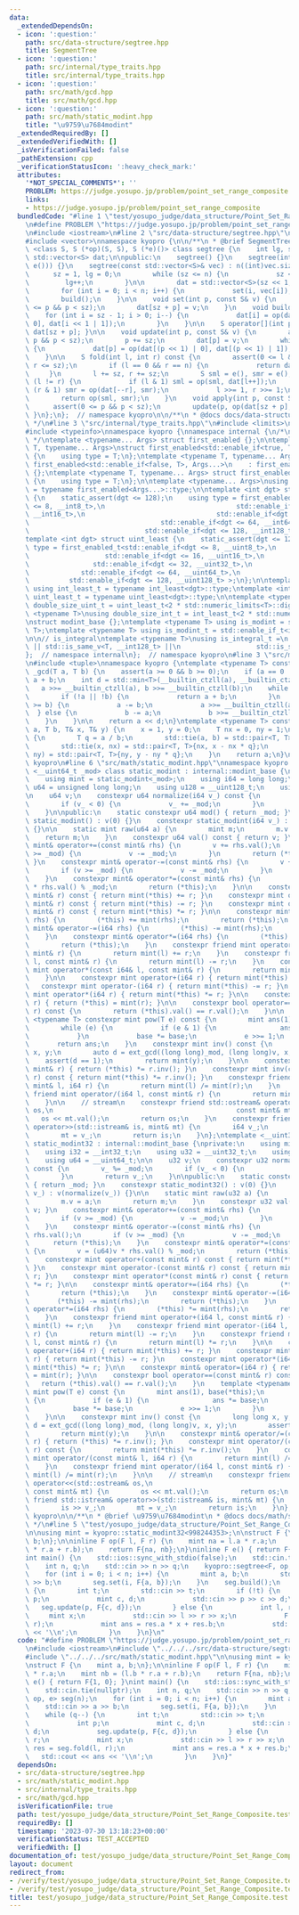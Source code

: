 ```yaml
---
data:
  _extendedDependsOn:
  - icon: ':question:'
    path: src/data-structure/segtree.hpp
    title: SegmentTree
  - icon: ':question:'
    path: src/internal/type_traits.hpp
    title: src/internal/type_traits.hpp
  - icon: ':question:'
    path: src/math/gcd.hpp
    title: src/math/gcd.hpp
  - icon: ':question:'
    path: src/math/static_modint.hpp
    title: "\u9759\u7684modint"
  _extendedRequiredBy: []
  _extendedVerifiedWith: []
  _isVerificationFailed: false
  _pathExtension: cpp
  _verificationStatusIcon: ':heavy_check_mark:'
  attributes:
    '*NOT_SPECIAL_COMMENTS*': ''
    PROBLEM: https://judge.yosupo.jp/problem/point_set_range_composite
    links:
    - https://judge.yosupo.jp/problem/point_set_range_composite
  bundledCode: "#line 1 \"test/yosupo_judge/data_structure/Point_Set_Range_Composite.test.cpp\"\
    \n#define PROBLEM \"https://judge.yosupo.jp/problem/point_set_range_composite\"\
    \n#include <iostream>\n#line 2 \"src/data-structure/segtree.hpp\"\n#include <cassert>\n\
    #include <vector>\nnamespace kyopro {\n\n/**\n * @brief SegmentTree\n */\ntemplate\
    \ <class S, S (*op)(S, S), S (*e)()> class segtree {\n    int lg, sz, n;\n   \
    \ std::vector<S> dat;\n\npublic:\n    segtree() {}\n    segtree(int n) : segtree(std::vector<S>(n,\
    \ e())) {}\n    segtree(const std::vector<S>& vec) : n((int)vec.size()) {\n  \
    \      sz = 1, lg = 0;\n        while (sz <= n) {\n            sz <<= 1;\n   \
    \         lg++;\n        }\n\n        dat = std::vector<S>(sz << 1, e());\n\n\
    \        for (int i = 0; i < n; i++) {\n            set(i, vec[i]);\n        }\n\
    \        build();\n    }\n\n    void set(int p, const S& v) {\n        assert(0\
    \ <= p && p < sz);\n        dat[sz + p] = v;\n    }\n    void build() {\n    \
    \    for (int i = sz - 1; i > 0; i--) {\n            dat[i] = op(dat[i << 1 |\
    \ 0], dat[i << 1 | 1]);\n        }\n    }\n\n    S operator[](int p) const { return\
    \ dat[sz + p]; }\n\n    void update(int p, const S& v) {\n        assert(0 <=\
    \ p && p < sz);\n        p += sz;\n        dat[p] = v;\n        while (p >>= 1)\
    \ {\n            dat[p] = op(dat[(p << 1) | 0], dat[(p << 1) | 1]);\n        }\n\
    \    }\n\n    S fold(int l, int r) const {\n        assert(0 <= l && l <= r &&\
    \ r <= sz);\n        if (l == 0 && r == n) {\n            return dat[1];\n   \
    \     }\n        l += sz, r += sz;\n        S sml = e(), smr = e();\n        while\
    \ (l != r) {\n            if (l & 1) sml = op(sml, dat[l++]);\n            if\
    \ (r & 1) smr = op(dat[--r], smr);\n            l >>= 1, r >>= 1;\n        }\n\
    \        return op(sml, smr);\n    }\n    void apply(int p, const S& v) {\n  \
    \      assert(0 <= p && p < sz);\n        update(p, op(dat[sz + p], v));\n   \
    \ }\n};\n};  // namespace kyopro\n\n/**\n * @docs docs/data-structure/segtree.md\n\
    \ */\n#line 3 \"src/internal/type_traits.hpp\"\n#include <limits>\n#include <numeric>\n\
    #include <typeinfo>\nnamespace kyopro {\nnamespace internal {\n/*\n * @ref https://qiita.com/kazatsuyu/items/f8c3b304e7f8b35263d8\n\
    \ */\ntemplate <typename... Args> struct first_enabled {};\n\ntemplate <typename\
    \ T, typename... Args>\nstruct first_enabled<std::enable_if<true, T>, Args...>\
    \ {\n    using type = T;\n};\ntemplate <typename T, typename... Args>\nstruct\
    \ first_enabled<std::enable_if<false, T>, Args...>\n    : first_enabled<Args...>\
    \ {};\ntemplate <typename T, typename... Args> struct first_enabled<T, Args...>\
    \ {\n    using type = T;\n};\n\ntemplate <typename... Args>\nusing first_enabled_t\
    \ = typename first_enabled<Args...>::type;\n\ntemplate <int dgt> struct int_least\
    \ {\n    static_assert(dgt <= 128);\n    using type = first_enabled_t<std::enable_if<dgt\
    \ <= 8, __int8_t>,\n                                 std::enable_if<dgt <= 16,\
    \ __int16_t>,\n                                 std::enable_if<dgt <= 32, __int32_t>,\n\
    \                                 std::enable_if<dgt <= 64, __int64_t>,\n    \
    \                             std::enable_if<dgt <= 128, __int128_t> >;\n};\n\
    template <int dgt> struct uint_least {\n    static_assert(dgt <= 128);\n    using\
    \ type = first_enabled_t<std::enable_if<dgt <= 8, __uint8_t>,\n              \
    \                   std::enable_if<dgt <= 16, __uint16_t>,\n                 \
    \                std::enable_if<dgt <= 32, __uint32_t>,\n                    \
    \             std::enable_if<dgt <= 64, __uint64_t>,\n                       \
    \          std::enable_if<dgt <= 128, __uint128_t> >;\n};\n\ntemplate <int dgt>\
    \ using int_least_t = typename int_least<dgt>::type;\ntemplate <int dgt> using\
    \ uint_least_t = typename uint_least<dgt>::type;\n\ntemplate <typename T>\nusing\
    \ double_size_uint_t = uint_least_t<2 * std::numeric_limits<T>::digits>;\n\ntemplate\
    \ <typename T>\nusing double_size_int_t = int_least_t<2 * std::numeric_limits<T>::digits>;\n\
    \nstruct modint_base {};\ntemplate <typename T> using is_modint = std::is_base_of<modint_base,\
    \ T>;\ntemplate <typename T> using is_modint_t = std::enable_if_t<is_modint<T>::value>;\n\
    \n\n// is_integral\ntemplate <typename T>\nusing is_integral_t =\n    std::enable_if_t<std::is_integral_v<T>\
    \ || std::is_same_v<T, __int128_t> ||\n                   std::is_same_v<T, __uint128_t>>;\n\
    };  // namespace internal\n};  // namespace kyopro\n#line 3 \"src/math/gcd.hpp\"\
    \n#include <tuple>\nnamespace kyopro {\ntemplate <typename T> constexpr T inline\
    \ _gcd(T a, T b) {\n    assert(a >= 0 && b >= 0);\n    if (a == 0 || b == 0) return\
    \ a + b;\n    int d = std::min<T>(__builtin_ctzll(a), __builtin_ctzll(b));\n \
    \   a >>= __builtin_ctzll(a), b >>= __builtin_ctzll(b);\n    while (a != b) {\n\
    \        if (!a || !b) {\n            return a + b;\n        }\n        if (a\
    \ >= b) {\n            a -= b;\n            a >>= __builtin_ctzll(a);\n      \
    \  } else {\n            b -= a;\n            b >>= __builtin_ctzll(b);\n    \
    \    }\n    }\n\n    return a << d;\n}\ntemplate <typename T> constexpr T ext_gcd(T\
    \ a, T b, T& x, T& y) {\n    x = 1, y = 0;\n    T nx = 0, ny = 1;\n    while (b)\
    \ {\n        T q = a / b;\n        std::tie(a, b) = std::pair<T, T>{b, a % b};\n\
    \        std::tie(x, nx) = std::pair<T, T>{nx, x - nx * q};\n        std::tie(y,\
    \ ny) = std::pair<T, T>{ny, y - ny * q};\n    }\n    return a;\n}\n};  // namespace\
    \ kyopro\n#line 6 \"src/math/static_modint.hpp\"\nnamespace kyopro {\ntemplate\
    \ <__uint64_t _mod> class static_modint : internal::modint_base {\nprivate:\n\
    \    using mint = static_modint<_mod>;\n    using i64 = long long;\n    using\
    \ u64 = unsigned long long;\n    using u128 = __uint128_t;\n    using i128 = __int128_t;\n\
    \n    u64 v;\n    constexpr u64 normalize(i64 v_) const {\n        v_ %= _mod;\n\
    \        if (v_ < 0) {\n            v_ += _mod;\n        }\n        return v_;\n\
    \    }\n\npublic:\n    static constexpr u64 mod() { return _mod; }\n    constexpr\
    \ static_modint() : v(0) {}\n    constexpr static_modint(i64 v_) : v(normalize(v_))\
    \ {}\n\n    static mint raw(u64 a) {\n        mint m;\n        m.v = a;\n    \
    \    return m;\n    }\n    constexpr u64 val() const { return v; }\n    constexpr\
    \ mint& operator+=(const mint& rhs) {\n        v += rhs.val();\n        if (v\
    \ >= _mod) {\n            v -= _mod;\n        }\n        return (*this);\n   \
    \ }\n    constexpr mint& operator-=(const mint& rhs) {\n        v += _mod - rhs.val();\n\
    \        if (v >= _mod) {\n            v -= _mod;\n        }\n        return (*this);\n\
    \    }\n    constexpr mint& operator*=(const mint& rhs) {\n        v = (u128)v\
    \ * rhs.val() % _mod;\n        return (*this);\n    }\n\n    constexpr mint operator+(const\
    \ mint& r) const { return mint(*this) += r; }\n    constexpr mint operator-(const\
    \ mint& r) const { return mint(*this) -= r; }\n    constexpr mint operator*(const\
    \ mint& r) const { return mint(*this) *= r; }\n\n    constexpr mint& operator+=(i64\
    \ rhs) {\n        (*this) += mint(rhs);\n        return (*this);\n    }\n    constexpr\
    \ mint& operator-=(i64 rhs) {\n        (*this) -= mint(rhs);\n        return (*this);\n\
    \    }\n    constexpr mint& operator*=(i64 rhs) {\n        (*this) *= mint(rhs);\n\
    \        return (*this);\n    }\n    constexpr friend mint operator+(i64 l, const\
    \ mint& r) {\n        return mint(l) += r;\n    }\n    constexpr friend mint operator-(i64\
    \ l, const mint& r) {\n        return mint(l) -= r;\n    }\n    constexpr friend\
    \ mint operator*(const i64& l, const mint& r) {\n        return mint(l) *= r;\n\
    \    }\n\n    constexpr mint operator+(i64 r) { return mint(*this) += r; }\n \
    \   constexpr mint operator-(i64 r) { return mint(*this) -= r; }\n    constexpr\
    \ mint operator*(i64 r) { return mint(*this) *= r; }\n\n    constexpr mint& operator=(i64\
    \ r) { return (*this) = mint(r); }\n\n    constexpr bool operator==(const mint&\
    \ r) const {\n        return (*this).val() == r.val();\n    }\n\n    template\
    \ <typename T> constexpr mint pow(T e) const {\n        mint ans(1), base(*this);\n\
    \        while (e) {\n            if (e & 1) {\n                ans *= base;\n\
    \            }\n            base *= base;\n            e >>= 1;\n        }\n \
    \       return ans;\n    }\n    constexpr mint inv() const {\n        long long\
    \ x, y;\n        auto d = ext_gcd((long long)_mod, (long long)v, x, y);\n    \
    \    assert(d == 1);\n        return mint(y);\n    }\n\n    constexpr mint& operator/=(const\
    \ mint& r) { return (*this) *= r.inv(); }\n    constexpr mint inv(const mint&\
    \ r) const { return mint(*this) *= r.inv(); }\n    constexpr friend mint operator/(const\
    \ mint& l, i64 r) {\n        return mint(l) /= mint(r);\n    }\n    constexpr\
    \ friend mint operator/(i64 l, const mint& r) {\n        return mint(l) /= mint(r);\n\
    \    }\n\n    // stream\n    constexpr friend std::ostream& operator<<(std::ostream&\
    \ os,\n                                              const mint& mt) {\n     \
    \   os << mt.val();\n        return os;\n    }\n    constexpr friend std::istream&\
    \ operator>>(std::istream& is, mint& mt) {\n        i64 v_;\n        is >> v_;\n\
    \        mt = v_;\n        return is;\n    }\n};\ntemplate <__uint32_t _mod> class\
    \ static_modint32 : internal::modint_base {\nprivate:\n    using mint = static_modint32<_mod>;\n\
    \    using i32 = __int32_t;\n    using u32 = __uint32_t;\n    using i64 = __int64_t;\n\
    \    using u64 = __uint64_t;\n\n    u32 v;\n    constexpr u32 normalize(i64 v_)\
    \ const {\n        v_ %= _mod;\n        if (v_ < 0) {\n            v_ += _mod;\n\
    \        }\n        return v_;\n    }\n\npublic:\n    static constexpr u32 mod()\
    \ { return _mod; }\n    constexpr static_modint32() : v(0) {}\n    constexpr static_modint32(i64\
    \ v_) : v(normalize(v_)) {}\n\n    static mint raw(u32 a) {\n        mint m;\n\
    \        m.v = a;\n        return m;\n    }\n    constexpr u32 val() const { return\
    \ v; }\n    constexpr mint& operator+=(const mint& rhs) {\n        v += rhs.val();\n\
    \        if (v >= _mod) {\n            v -= _mod;\n        }\n        return (*this);\n\
    \    }\n    constexpr mint& operator-=(const mint& rhs) {\n        v += _mod -\
    \ rhs.val();\n        if (v >= _mod) {\n            v -= _mod;\n        }\n  \
    \      return (*this);\n    }\n    constexpr mint& operator*=(const mint& rhs)\
    \ {\n        v = (u64)v * rhs.val() % _mod;\n        return (*this);\n    }\n\n\
    \    constexpr mint operator+(const mint& r) const { return mint(*this) += r;\
    \ }\n    constexpr mint operator-(const mint& r) const { return mint(*this) -=\
    \ r; }\n    constexpr mint operator*(const mint& r) const { return mint(*this)\
    \ *= r; }\n\n    constexpr mint& operator+=(i64 rhs) {\n        (*this) += mint(rhs);\n\
    \        return (*this);\n    }\n    constexpr mint& operator-=(i64 rhs) {\n \
    \       (*this) -= mint(rhs);\n        return (*this);\n    }\n    constexpr mint&\
    \ operator*=(i64 rhs) {\n        (*this) *= mint(rhs);\n        return (*this);\n\
    \    }\n    constexpr friend mint operator+(i64 l, const mint& r) {\n        return\
    \ mint(l) += r;\n    }\n    constexpr friend mint operator-(i64 l, const mint&\
    \ r) {\n        return mint(l) -= r;\n    }\n    constexpr friend mint operator*(i64\
    \ l, const mint& r) {\n        return mint(l) *= r;\n    }\n\n    constexpr mint\
    \ operator+(i64 r) { return mint(*this) += r; }\n    constexpr mint operator-(i64\
    \ r) { return mint(*this) -= r; }\n    constexpr mint operator*(i64 r) { return\
    \ mint(*this) *= r; }\n\n    constexpr mint& operator=(i64 r) { return (*this)\
    \ = mint(r); }\n\n    constexpr bool operator==(const mint& r) const {\n     \
    \   return (*this).val() == r.val();\n    }\n    template <typename T> constexpr\
    \ mint pow(T e) const {\n        mint ans(1), base(*this);\n        while (e)\
    \ {\n            if (e & 1) {\n                ans *= base;\n            }\n \
    \           base *= base;\n            e >>= 1;\n        }\n        return ans;\n\
    \    }\n\n    constexpr mint inv() const {\n        long long x, y;\n        auto\
    \ d = ext_gcd((long long)_mod, (long long)v, x, y);\n        assert(d == 1);\n\
    \        return mint(y);\n    }\n\n    constexpr mint& operator/=(const mint&\
    \ r) { return (*this) *= r.inv(); }\n    constexpr mint operator/(const mint&\
    \ r) const {\n        return mint(*this) *= r.inv();\n    }\n    constexpr friend\
    \ mint operator/(const mint& l, i64 r) {\n        return mint(l) /= mint(r);\n\
    \    }\n    constexpr friend mint operator/(i64 l, const mint& r) {\n        return\
    \ mint(l) /= mint(r);\n    }\n\n    // stream\n    constexpr friend std::ostream&\
    \ operator<<(std::ostream& os,\n                                             \
    \ const mint& mt) {\n        os << mt.val();\n        return os;\n    }\n    constexpr\
    \ friend std::istream& operator>>(std::istream& is, mint& mt) {\n        i64 v_;\n\
    \        is >> v_;\n        mt = v_;\n        return is;\n    }\n};\n};  // namespace\
    \ kyopro\n\n/**\n * @brief \u9759\u7684modint\n * @docs docs/math/static_modint.md\n\
    \ */\n#line 5 \"test/yosupo_judge/data_structure/Point_Set_Range_Composite.test.cpp\"\
    \n\nusing mint = kyopro::static_modint32<998244353>;\n\nstruct F {\n    mint a,\
    \ b;\n};\n\ninline F op(F l, F r) {\n    mint na = l.a * r.a;\n    mint nb = (l.b\
    \ * r.a + r.b);\n    return F{na, nb};\n}\ninline F e() { return F{1, 0}; }\n\
    int main() {\n    std::ios::sync_with_stdio(false);\n    std::cin.tie(nullptr);\n\
    \    int n, q;\n    std::cin >> n >> q;\n    kyopro::segtree<F, op, e> seg(n);\n\
    \    for (int i = 0; i < n; i++) {\n        mint a, b;\n        std::cin >> a\
    \ >> b;\n        seg.set(i, F{a, b});\n    }\n    seg.build();\n    while (q--)\
    \ {\n        int t;\n        std::cin >> t;\n        if (!t) {\n            int\
    \ p;\n            mint c, d;\n            std::cin >> p >> c >> d;\n         \
    \   seg.update(p, F{c, d});\n        } else {\n            int l, r;\n       \
    \     mint x;\n            std::cin >> l >> r >> x;\n            F res = seg.fold(l,\
    \ r);\n            mint ans = res.a * x + res.b;\n            std::cout << ans\
    \ << '\\n';\n        }\n    }\n}\n"
  code: "#define PROBLEM \"https://judge.yosupo.jp/problem/point_set_range_composite\"\
    \n#include <iostream>\n#include \"../../../src/data-structure/segtree.hpp\"\n\
    #include \"../../../src/math/static_modint.hpp\"\n\nusing mint = kyopro::static_modint32<998244353>;\n\
    \nstruct F {\n    mint a, b;\n};\n\ninline F op(F l, F r) {\n    mint na = l.a\
    \ * r.a;\n    mint nb = (l.b * r.a + r.b);\n    return F{na, nb};\n}\ninline F\
    \ e() { return F{1, 0}; }\nint main() {\n    std::ios::sync_with_stdio(false);\n\
    \    std::cin.tie(nullptr);\n    int n, q;\n    std::cin >> n >> q;\n    kyopro::segtree<F,\
    \ op, e> seg(n);\n    for (int i = 0; i < n; i++) {\n        mint a, b;\n    \
    \    std::cin >> a >> b;\n        seg.set(i, F{a, b});\n    }\n    seg.build();\n\
    \    while (q--) {\n        int t;\n        std::cin >> t;\n        if (!t) {\n\
    \            int p;\n            mint c, d;\n            std::cin >> p >> c >>\
    \ d;\n            seg.update(p, F{c, d});\n        } else {\n            int l,\
    \ r;\n            mint x;\n            std::cin >> l >> r >> x;\n            F\
    \ res = seg.fold(l, r);\n            mint ans = res.a * x + res.b;\n         \
    \   std::cout << ans << '\\n';\n        }\n    }\n}"
  dependsOn:
  - src/data-structure/segtree.hpp
  - src/math/static_modint.hpp
  - src/internal/type_traits.hpp
  - src/math/gcd.hpp
  isVerificationFile: true
  path: test/yosupo_judge/data_structure/Point_Set_Range_Composite.test.cpp
  requiredBy: []
  timestamp: '2023-07-30 13:18:23+00:00'
  verificationStatus: TEST_ACCEPTED
  verifiedWith: []
documentation_of: test/yosupo_judge/data_structure/Point_Set_Range_Composite.test.cpp
layout: document
redirect_from:
- /verify/test/yosupo_judge/data_structure/Point_Set_Range_Composite.test.cpp
- /verify/test/yosupo_judge/data_structure/Point_Set_Range_Composite.test.cpp.html
title: test/yosupo_judge/data_structure/Point_Set_Range_Composite.test.cpp
---
```

